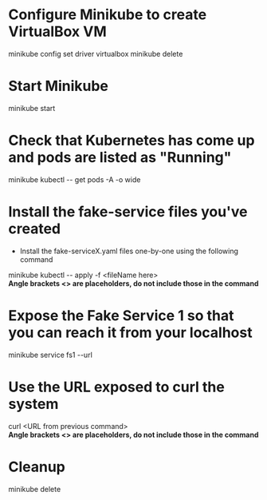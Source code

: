 # Configure Minikube to create VirtualBox VM
minikube config set driver virtualbox
minikube delete

# Start Minikube
minikube start

# Check that Kubernetes has come up and pods are listed as "Running"
minikube kubectl -- get pods -A -o wide

# Install the fake-service files you've created
* Install the fake-serviceX.yaml files one-by-one using the following command

minikube kubectl -- apply -f \<fileName here\>  
**Angle brackets \<\> are placeholders, do not include those in the command**

# Expose the Fake Service 1 so that you can reach it from your localhost
minikube service fs1 --url

# Use the URL exposed to curl the system
curl \<URL from previous command\>  
**Angle brackets \<\> are placeholders, do not include those in the command**

# Cleanup
minikube delete
